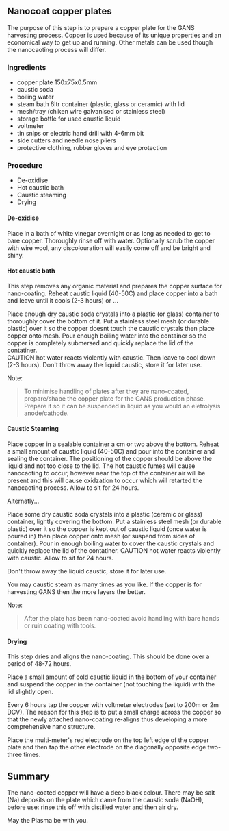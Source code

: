 ## Nanocoat copper plates

The purpose of this step is to prepare a copper plate for the GANS harvesting process.  Copper is used because of its unique properties and an economical way to get up and running.  Other metals can be used though the nanocaoting process will differ.

### Ingredients
  - copper plate 150x75x0.5mm
  - caustic soda 
  - boiling water
  - steam bath 6ltr container (plastic, glass or ceramic) with lid
  - mesh/tray (chiken wire galvanised or stainless steel)
  - storage bottle for used caustic liquid
  - voltmeter
  - tin snips or electric hand drill with 4-6mm bit
  - side cutters and needle nose pliers
  - protective clothing, rubber gloves and eye protection

### Procedure
* De-oxidise
* Hot caustic bath
* Caustic steaming
* Drying

#### De-oxidise
Place in a bath of white vinegar overnight or as long as needed to get to bare copper. Thoroughly rinse off with water. Optionally scrub the copper with wire wool, any discolouration will easily come off and be bright and shiny. 

#### Hot caustic bath
This step removes any organic material and prepares the copper surface for nano-coating.  Reheat  caustic liquid (40-50C) and place copper into a bath and leave until it cools (2-3 hours) or ...

Place enough dry caustic soda crystals into a plastic (or glass) container to thoroughly cover the bottom of it.  Put a stainless steel mesh (or durable plastic) over it so the copper doesnt touch the caustic crystals then place copper onto mesh. Pour enough boiling water into the container so the copper is completely submersed and quickly replace the lid of the contatiner.  
CAUTION hot water reacts violently with caustic.  Then leave to cool down (2-3 hours).
Don't throw away the liquid caustic, store it for later use.  

Note: 
> To minimise handling of plates after they are nano-coated, prepare/shape the copper plate for the GANS production phase. Prepare it so it can be suspended in liquid as you would an eletrolysis anode/cathode.

#### Caustic Steaming
Place copper in a sealable container a cm or two above the bottom. Reheat a small amount of caustic liquid (40-50C) and pour into the container and sealing the container. The positioning of the copper should be above the liquid and not too close to the lid. The hot caustic fumes will cause nanocaoting to occur, however near the top of the container air will be present and this will cause oxidzation to occur which will retarted the nanocaoting process.  Allow to sit for 24 hours.

Alternatly...  

Place some dry caustic soda crystals into a plastic (ceramic or glass) container, lightly covering the bottom.  Put a stainless steel mesh (or durable plastic) over it so the copper is kept out of caustic liquid (once water is poured in) then place copper onto mesh (or suspend from sides of container).  Pour in enough boiling water to cover the caustic crystals and quickly replace the lid of the contatiner.  CAUTION hot water reacts violently with caustic.  Allow to sit for 24 hours.

Don't throw away the liquid caustic, store it for later use.

You may caustic steam as many times as you like.  If the copper is for harvesting GANS then the more layers the better.

Note: 
> After the plate has been nano-coated avoid handling with bare hands or ruin coating with tools.  

#### Drying
This step dries and aligns the nano-coating. This should be done over a period of 48-72 hours. 

Place a small amount of cold caustic liquid in the bottom of your container and suspend the copper in the container (not touching the liquid) with the lid slightly open.

Every 6 hours tap the copper with voltmeter electrodes (set to 200m or 2m DCV).  The reason for this step is to put a small charge across the copper so that the newly attached nano-coating re-aligns thus developing a more comprehensive nano structure. 

Place the multi-meter's red electrode on the top left edge of the copper plate and then tap the other electrode on the diagonally opposite edge two-three times. 

## Summary
The nano-coated copper will have a deep black colour.  There may be salt (Na) deposits on the plate which came from the caustic soda (NaOH), before use: rinse this off with distilled water and then air dry.

May the Plasma be with you.
